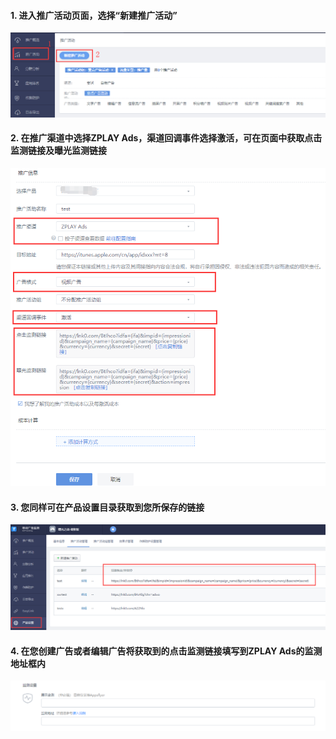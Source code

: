 
#### 1.	进入推广活动页面，选择“新建推广活动”
![image](imgs/003tdcreat.png)

#### 2.	在推广渠道中选择ZPLAY Ads，渠道回调事件选择激活，可在页面中获取点击监测链接及曝光监测链接
![image](imgs/003tdcreat1.png)

#### 3.	您同样可在产品设置目录获取到您所保存的链接
![image](imgs/003tdcreat3.png)

#### 4.	在您创建广告或者编辑广告将获取到的点击监测链接填写到ZPLAY Ads的监测地址框内
![image](imgs/000zplay.png)
